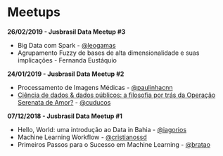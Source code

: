 # Meetups

**26/02/2019 - Jusbrasil Data Meetup #3**

- Big Data com Spark - [@leogamas](https://github.com/leogamas)
- Agrupamento Fuzzy de bases de alta dimensionalidade e suas implicações - Fernanda Eustáquio

**24/01/2019 - Jusbrasil Data Meetup #2**
- Processamento de Imagens Médicas - [@paulinhacnn](https://github.com/paulinhacnn)
- [Ciência de dados & dados públicos: a filosofia por trás da Operação Serenata de Amor?](https://speakerdeck.com/cuducos/ciencia-de-dados-and-dados-publicos-a-filosofia-por-tras-da-operacao-serenata-de-amor) - [@cuducos](https://github.com/cuducos)

**07/12/2018 - Jusbrasil Data Meetup #1**

- Hello, World: uma introdução ao Data in Bahia - [@iagorios](https://github.com/iagorios)
- Machine Learning Workflow - [@cristianossd](https://github.com/cristianossd)
- Primeiros Passos para o Sucesso em Machine Learning - [@bratao](https://github.com/bratao)
